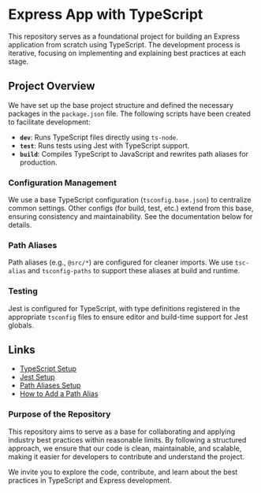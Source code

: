 # Express App with TypeScript

This repository serves as a foundational project for building an Express application from scratch using TypeScript. The development process is iterative, focusing on implementing and explaining best practices at each stage.

## Project Overview

We have set up the base project structure and defined the necessary packages in the `package.json` file. The following scripts have been created to facilitate development:

- **`dev`**: Runs TypeScript files directly using `ts-node`.
- **`test`**: Runs tests using Jest with TypeScript support.
- **`build`**: Compiles TypeScript to JavaScript and rewrites path aliases for production.

### Configuration Management

We use a base TypeScript configuration (`tsconfig.base.json`) to centralize common settings. Other configs (for build, test, etc.) extend from this base, ensuring consistency and maintainability. See the documentation below for details.

### Path Aliases

Path aliases (e.g., `@src/*`) are configured for cleaner imports. We use `tsc-alias` and `tsconfig-paths` to support these aliases at build and runtime.

### Testing

Jest is configured for TypeScript, with type definitions registered in the appropriate `tsconfig` files to ensure editor and build-time support for Jest globals.

## Links

- [TypeScript Setup](docs/setup-typescript.md)
- [Jest Setup](docs/setup-jest.md)
- [Path Aliases Setup](docs/setup-path-aliases.md)
- [How to Add a Path Alias](docs/add-path-alias.md)

### Purpose of the Repository

This repository aims to serve as a base for collaborating and applying industry best practices within reasonable limits. By following a structured approach, we ensure that our code is clean, maintainable, and scalable, making it easier for developers to contribute and understand the project.

We invite you to explore the code, contribute, and learn about the best practices in TypeScript and Express development.
